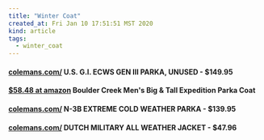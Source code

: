 ```yaml
---
title: "Winter Coat"
created_at: Fri Jan 10 17:51:51 MST 2020
kind: article
tags:
  - winter_coat
---
```


<h4>
  <a href="https://colemans.com/u-s-g-i-ecws-gen-iii-parka-unused" target="_blank">colemans.com/</a>
  U.S. G.I. ECWS GEN III PARKA, UNUSED - $149.95
</h4>

<h4>
  <a href="https://www.amazon.com/Boulder-Creek-Mens-Expedition-Parka/dp/B07FMJ3BZM" target="_blank">$58.48 at amazon</a>
  Boulder Creek Men's Big & Tall Expedition Parka Coat
</h4>

<h4>
  <a href="https://colemans.com/n-3b-extreme-cold-weather-parka" target="_blank">colemans.com/</a>
  N-3B EXTREME COLD WEATHER PARKA - $139.95
</h4>

<h4>
  <a href="https://colemans.com/dutch-military-all-weather-jacket" target="_blank">colemans.com/</a>
  DUTCH MILITARY ALL WEATHER JACKET - $47.96
</h4>

<!--
html boilerplate fragments
<a href="" target="_blank"></a>
<a name=""></a>
<img src="" width="400px">
<ul>
  <li></li>
  <li><a href="" target="_blank"></a></li>
</ul>
<pre>
</pre>
<p style="margin-bottom: 2em;"></p>
<hr style="border: 0; height: 3px; background: #333; background-image: linear-gradient(to right, #ccc, #333, #ccc);">
<pre><code>
</code></pre>
<math xmlns='http://www.w3.org/1998/Math/MathML' display='block'>
</math>
:-->
